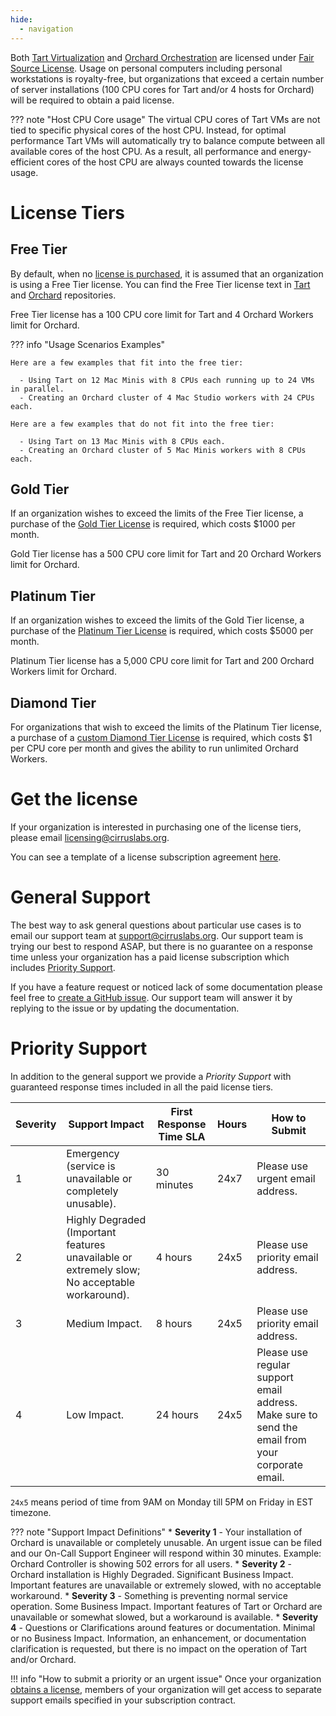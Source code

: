 ```yaml
---
hide:
  - navigation
---
```


Both [Tart Virtualization](https://github.com/cirruslabs/tart) and [Orchard Orchestration](https://github.com/cirruslabs/orchard)
are licensed under [Fair Source License](https://fair.io/). Usage on personal computers including personal workstations is royalty-free,
but organizations that exceed a certain number of server installations (100 CPU cores for Tart and/or 4 hosts for Orchard)
will be required to obtain a paid license.

??? note "Host CPU Core usage"
    The virtual CPU cores of Tart VMs are not tied to specific physical cores of the host CPU. Instead, for optimal performance
    Tart VMs will automatically try to balance compute between all available cores of the host CPU. As a result,
    all performance and energy-efficient cores of the host CPU are always counted towards the license usage.

# License Tiers

## Free Tier

By default, when no [license is purchased](#get-the-license), it is assumed that an organization is using a Free Tier license.
You can find the Free Tier license text in [Tart](https://github.com/cirruslabs/tart/blob/main/LICENSE) and [Orchard](https://github.com/cirruslabs/orchard/blob/main/LICENSE) repositories.

Free Tier license has a 100 CPU core limit for Tart and 4 Orchard Workers limit for Orchard.

??? info "Usage Scenarios Examples"

    Here are a few examples that fit into the free tier:

      - Using Tart on 12 Mac Minis with 8 CPUs each running up to 24 VMs in parallel.
      - Creating an Orchard cluster of 4 Mac Studio workers with 24 CPUs each.

    Here are a few examples that do not fit into the free tier:

      - Using Tart on 13 Mac Minis with 8 CPUs each.
      - Creating an Orchard cluster of 5 Mac Minis workers with 8 CPUs each.

## Gold Tier

If an organization wishes to exceed the limits of the Free Tier license, a purchase of the [Gold Tier License](#get-the-license) is required, which costs \$1000 per month.

Gold Tier license has a 500 CPU core limit for Tart and 20 Orchard Workers limit for Orchard.

## Platinum Tier

If an organization wishes to exceed the limits of the Gold Tier license, a purchase of the [Platinum Tier License](#get-the-license) is required, which costs \$5000 per month.

Platinum Tier license has a 5,000 CPU core limit for Tart and 200 Orchard Workers limit for Orchard.

## Diamond Tier

For organizations that wish to exceed the limits of the Platinum Tier license, a purchase of a [custom Diamond Tier License](#get-the-license) is required, which costs \$1 per CPU core per month and gives the ability to run unlimited Orchard Workers.

# Get the license

If your organization is interested in purchasing one of the license tiers, please email [licensing@cirruslabs.org](mailto:licensing@cirruslabs.org).

You can see a template of a license subscription agreement [here](assets/TartLicenseSubscription.pdf).

# General Support

The best way to ask general questions about particular use cases is to email our support team at [support@cirruslabs.org](mailto:support@cirruslabs.org).
Our support team is trying our best to respond ASAP, but there is no guarantee on a response time unless your organization
has a paid license subscription which includes [Priority Support](#priority-support).

If you have a feature request or noticed lack of some documentation please feel free to [create a GitHub issue](https://github.com/cirruslabs/tart/issues/new).
Our support team will answer it by replying to the issue or by updating the documentation.

# Priority Support

In addition to the general support we provide a *Priority Support* with guaranteed response times included in all the paid license tiers.

| Severity | Support Impact                                                                                | First Response Time SLA | Hours | How to Submit                                                                                    |
|----------|-----------------------------------------------------------------------------------------------|-------------------------|-------|--------------------------------------------------------------------------------------------------|
| 1        | Emergency (service is unavailable or completely unusable).                                    | 30 minutes              | 24x7  | Please use urgent email address.                                                                 |
| 2        | Highly Degraded (Important features unavailable or extremely slow; No acceptable workaround). | 4 hours                 | 24x5  | Please use priority email address.                                                               |
| 3        | Medium Impact.                                                                                | 8 hours                 | 24x5  | Please use priority email address.                                                               |
| 4        | Low Impact.                                                                                   | 24 hours                | 24x5  | Please use regular support email address. Make sure to send the email from your corporate email. |

`24x5` means period of time from 9AM on Monday till 5PM on Friday in EST timezone.

<!-- markdownlint-disable MD037 -->
??? note "Support Impact Definitions"
    * **Severity 1** - Your installation of Orchard is unavailable or completely unusable. An urgent issue can be filed and
      our On-Call Support Engineer will respond within 30 minutes. Example: Orchard Controller is showing 502 errors for all users.
    * **Severity 2** - Orchard installation is Highly Degraded. Significant Business Impact. Important features are unavailable
      or extremely slowed, with no acceptable workaround.
    * **Severity 3** - Something is preventing normal service operation. Some Business Impact. Important features of Tart or Orchard
      are unavailable or somewhat slowed, but a workaround is available.
    * **Severity 4** - Questions or Clarifications around features or documentation. Minimal or no Business Impact.
      Information, an enhancement, or documentation clarification is requested, but there is no impact on the operation of Tart and/or Orchard.

!!! info "How to submit a priority or an urgent issue"
    Once your organization [obtains a license](#license-tiers), members of your organization
    will get access to separate support emails specified in your subscription contract.
